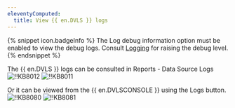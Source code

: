 ```yaml
---
eleventyComputed:
  title: View {{ en.DVLS }} logs
---
```

{% snippet icon.badgeInfo %}
The Log debug information option must be enabled to view the debug logs. Consult [Logging](/server/web-interface/administration/configuration/server-settings/general/logging/) for raising the debug level.
{% endsnippet %}

The {{ en.DVLS }} logs can be consulted in Reports - Data Source Logs
![!!KB8012](https://cdnweb.devolutions.net/docs/en/kb/KB8012.png)
![!!KB8011](https://cdnweb.devolutions.net/docs/en/kb/KB8011.png)

Or it can be viewed from the {{ en.DVLSCONSOLE }} using the Logs button.
![!!KB8080](https://cdnweb.devolutions.net/docs/en/kb/KB8080.png)
![!!KB8081](https://cdnweb.devolutions.net/docs/en/kb/KB8081.png)
